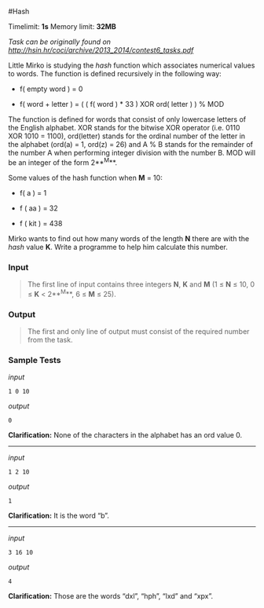 #Hash

Timelimit: **1s** Memory limit: **32MB**

*Task can be originally found on http://hsin.hr/coci/archive/2013_2014/contest6_tasks.pdf*

Little Mirko is studying the *hash* function which associates numerical
values to words. The function is defined recursively in the following
way:

-   f( empty word ) = 0

-   f( word + letter ) = ( ( f( word ) \* 33 ) XOR ord( letter ) ) % MOD

The function is defined for words that consist of only lowercase letters
of the English alphabet. XOR stands for the bitwise XOR operator (i.e.
0110 XOR 1010 = 1100), ord(letter) stands for the ordinal number of the
letter in the alphabet (ord(a) = 1, ord(z) = 26) and A % B stands for
the remainder of the number A when performing integer division with the
number B. MOD will be an integer of the form 2**<sup>M</sup>**.

Some values of the hash function when **M** = 10:

-   f( a ) = 1

-   f ( aa ) = 32

-   f ( kit ) = 438

Mirko wants to find out how many words of the length **N** there are
with the *hash* value **K**. Write a programme to help him calculate
this number.

### Input
> The first line of input contains three integers **N**, **K** and **M**
> (1 ≤ **N** ≤ 10, 0 ≤ **K** < 2**<sup>M</sup>**, 6 ≤ **M** ≤ 25).

### Output
> The first and only line of output must consist of the required number
> from the task.

### Sample Tests
_input_

```
1 0 10
```

_output_
```
0
```
**Clarification:** None of the characters in the alphabet has an ord value 0.

---

_input_

```
1 2 10
```

_output_
```
1
```

**Clarification:** It is the word “b”.

---

_input_

```
3 16 10
```

_output_
```
4
```

**Clarification:** Those are the words “dxl”, “hph”, “lxd” and “xpx”.